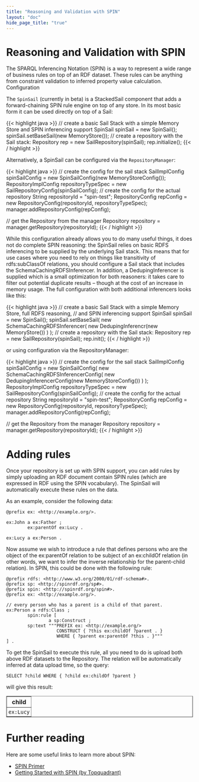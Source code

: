 ```yaml
---
title: "Reasoning and Validation with SPIN"
layout: "doc"
hide_page_title: "true"
---
```


# Reasoning and Validation with SPIN

The SPARQL Inferencing Notation (SPIN) is a way to represent a wide range of business rules on top of an RDF dataset. These rules can be anything from constraint validation to inferred property value calculation. Configuration

The `SpinSail` (currently in beta) is a StackedSail component that adds a forward-chaining SPIN rule engine on top of any store. In its most basic form it can be used directly on top of a Sail:

{{< highlight java >}}
// create a basic Sail Stack with a simple Memory Store and SPIN inferencing support
SpinSail spinSail = new SpinSail();
spinSail.setBaseSail(new MemoryStore());
// create a repository with the Sail stack:
Repository rep = new SailRepository(spinSail);
rep.initialize();
{{< / highlight >}}

Alternatively, a SpinSail can be configured via the `RepositoryManager`:

{{< highlight java >}}
// create the config for the sail stack
SailImplConfig spinSailConfig = new SpinSailConfig(new MemoryStoreConfig());
RepositoryImplConfig repositoryTypeSpec = new SailRepositoryConfig(spinSailConfig);
// create the config for the actual repository
String repositoryId = "spin-test";
RepositoryConfig repConfig = new RepositoryConfig(repositoryId, repositoryTypeSpec);
manager.addRepositoryConfig(repConfig);

// get the Repository from the manager
Repository repository = manager.getRepository(repositoryId);
{{< / highlight >}}

While this configuration already allows you to do many useful things, it does not do complete SPIN reasoning: the SpinSail relies on basic RDFS inferencing to be supplied by the underlying Sail stack. This means that for use cases where you need to rely on things like transitivity of rdfs:subClassOf relations, you should configure a Sail stack that includes the SchemaCachingRDFSInferencer. In addition, a DedupingInferencer is supplied which is a small optimization for both reasoners: it takes care to filter out potential duplicate results – though at the cost of an increase in memory usage. The full configuration with both additional inferencers looks like this:

{{< highlight java >}}
// create a basic Sail Stack with a simple Memory Store, full RDFS reasoning,
// and SPIN inferencing support
SpinSail spinSail = new SpinSail();
spinSail.setBaseSail(
        new SchemaCachingRDFSInferencer(
               new DedupingInferencr(new MemoryStore())
        )
);
// create a repository with the Sail stack:
Repository rep = new SailRepository(spinSail);
rep.init();
{{< / highlight >}}

or using configuration via the RepositoryManager:

{{< highlight java >}}
// create the config for the sail stack
SailImplConfig spinSailConfig = new SpinSailConfig(
           new SchemaCachingRDFSInferencerConfig(
                 new DedupingInferencerConfig(new MemoryStoreConfig())
           )
);
RepositoryImplConfig repositoryTypeSpec = new SailRepositoryConfig(spinSailConfig);
// create the config for the actual repository
String repositoryId = "spin-test";
RepositoryConfig repConfig = new RepositoryConfig(repositoryId, repositoryTypeSpec);
manager.addRepositoryConfig(repConfig);

// get the Repository from the manager
Repository repository = manager.getRepository(repositoryId);
{{< / highlight >}}

# Adding rules

Once your repository is set up with SPIN support, you can add rules by simply uploading an RDF document contain SPIN rules (which are expressed in RDF using the SPIN vocabulary). The SpinSail will automatically execute these rules on the data.

As an example, consider the following data:

    @prefix ex: <http://example.org/>.

    ex:John a ex:Father ;
            ex:parentOf ex:Lucy .

    ex:Lucy a ex:Person .

Now assume we wish to introduce a rule that defines persons who are the object of the ex:parentOf relation to be subject of an ex:childOf relation (in other words, we want to infer the inverse relationship for the parent-child relation). In SPIN, this could be done with the following rule:

    @prefix rdfs: <http://www.w3.org/2000/01/rdf-schema#>.
    @prefix sp: <http://spinrdf.org/sp#>.
    @prefix spin: <http://spinrdf.org/spin#>.
    @prefix ex: <http://example.org/>.

    // every person who has a parent is a child of that parent.
    ex:Person a rdfs:Class ;
            spin:rule [
                    a sp:Construct ;
            sp:text """PREFIX ex: <http://example.org/>
                       CONSTRUCT { ?this ex:childOf ?parent . }
                       WHERE { ?parent ex:parentOf ?this . }"""
    ] .

To get the SpinSail to execute this rule, all you need to do is upload both above RDF datasets to the Repository. The relation will be automatically inferred at data upload time, so the query:

    SELECT ?child WHERE { ?child ex:childOf ?parent }

will give this result:
<table border=1>
<tr><th style="padding: 4px">child</th></tr>
<tr><td style="padding: 4px"><code>ex:Lucy</code></td></tr>
</table>

# Further reading

Here are some useful links to learn more about SPIN:

- [SPIN Primer](http://spinrdf.org/spinsquare.html)
- [Getting Started with SPIN (by Topquadrant)](http://www.topquadrant.com/spin/tutorial/)

